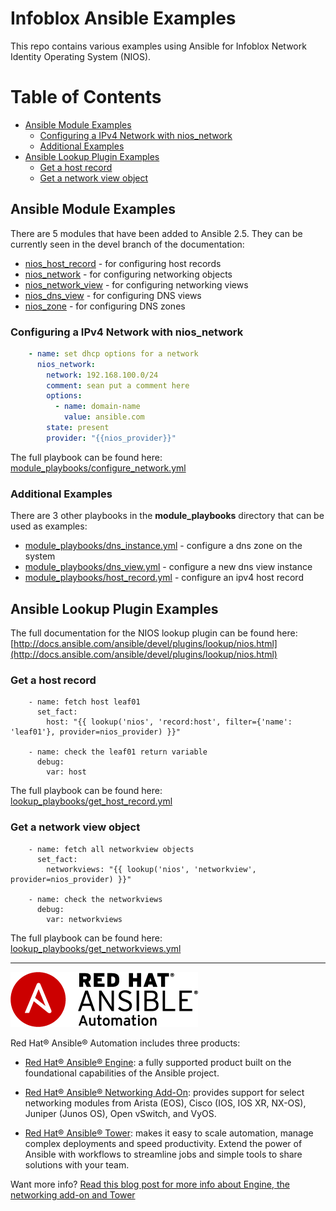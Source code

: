 # Infoblox Ansible Examples

This repo contains various examples using Ansible for Infoblox Network Identity Operating System (NIOS).

# Table of Contents
  - [Ansible Module Examples](#ansible-module-examples)
    - [Configuring a IPv4 Network with nios_network](#configuring-a-ipv4-network-with-nios_network)
    - [Additional Examples](#additional-examples)
  - [Ansible Lookup Plugin Examples](#ansible-lookup-plugin-examples)
    - [Get a host record](#get-a-host-record)
    - [Get a network view object](#get-a-network-view-object)

## Ansible Module Examples

There are 5 modules that have been added to Ansible 2.5.  They can be currently seen in the devel branch of the documentation:
  - [nios_host_record](http://docs.ansible.com/ansible/devel/modules/nios_host_record_module.html) - for configuring host records
  - [nios_network](http://docs.ansible.com/ansible/devel/modules/nios_network_module.html) - for configuring networking objects
  - [nios_network_view](http://docs.ansible.com/ansible/devel/modules/nios_network_view_module.html) - for configuring networking views
  - [nios_dns_view](http://docs.ansible.com/ansible/devel/modules/nios_dns_view_module.html) - for configuring DNS views
  - [nios_zone](http://docs.ansible.com/ansible/devel/modules/nios_zone_module.html) - for configuring DNS zones

### Configuring a IPv4 Network with nios_network

```yaml
    - name: set dhcp options for a network
      nios_network:
        network: 192.168.100.0/24
        comment: sean put a comment here
        options:
          - name: domain-name
            value: ansible.com
        state: present
        provider: "{{nios_provider}}"
```

The full playbook can be found here: [module_playbooks/configure_network.yml](configure_network.yml)

### Additional Examples

There are 3 other playbooks in the **module_playbooks** directory that can be used as examples:
  - [module_playbooks/dns_instance.yml](dns_instance.yml) - configure a dns zone on the system
  - [module_playbooks/dns_view.yml](dns_view.yml) - configure a new dns view instance
  - [module_playbooks/host_record.yml](host_record.yml) - configure an ipv4 host record

## Ansible Lookup Plugin Examples

The full documentation for the NIOS lookup plugin can be found here: [http://docs.ansible.com/ansible/devel/plugins/lookup/nios.html](http://docs.ansible.com/ansible/devel/plugins/lookup/nios.html)

### Get a host record

```
    - name: fetch host leaf01
      set_fact:
        host: "{{ lookup('nios', 'record:host', filter={'name': 'leaf01'}, provider=nios_provider) }}"

    - name: check the leaf01 return variable
      debug:
        var: host
```

The full playbook can be found here: [lookup_playbooks/get_host_record.yml](get_host_record.yml)

### Get a network view object

```
    - name: fetch all networkview objects
      set_fact:
        networkviews: "{{ lookup('nios', 'networkview', provider=nios_provider) }}"

    - name: check the networkviews
      debug:
        var: networkviews
```

The full playbook can be found here: [lookup_playbooks/get_networkviews.yml](get_networkviews.yml)

---
![Red Hat Ansible Automation](images/rh-ansible-automation.png)

Red Hat® Ansible® Automation includes three products:

- [Red Hat® Ansible® Engine](https://www.ansible.com/ansible-engine): a fully supported product built on the foundational capabilities of the Ansible project.

- [Red Hat® Ansible® Networking Add-On](https://www.ansible.com/ansible-engine): provides support for select networking modules from Arista (EOS), Cisco (IOS, IOS XR, NX-OS), Juniper (Junos OS), Open vSwitch, and VyOS.

- [Red Hat® Ansible® Tower](https://www.ansible.com/tower): makes it easy to scale automation, manage complex deployments and speed productivity. Extend the power of Ansible with workflows to streamline jobs and simple tools to share solutions with your team.

Want more info?
[Read this blog post for more info about Engine, the networking add-on and Tower](https://www.ansible.com/blog/red-hat-ansible-automation-engine-vs-tower)
